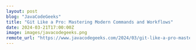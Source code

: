 ```yaml
---
layout: post
blog: "JavaCodeGeeks"
title: "Git Like a Pro: Mastering Modern Commands and Workflows"
date: 2024-03-21T17:00:00Z
image: images/javacodegeeks.png
remote_url: "https://www.javacodegeeks.com/2024/03/git-like-a-pro-mastering-modern-commands-and-workflows.html"
---
```

